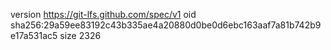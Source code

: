 version https://git-lfs.github.com/spec/v1
oid sha256:29a59ee83192c43b335ae4a20880d0be0d6ebc163aaf7a81b742b9e17a531ac5
size 2326
